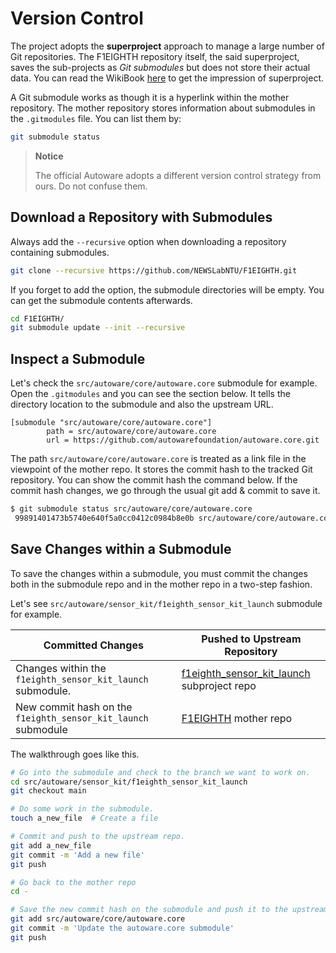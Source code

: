 # Version Control

The project adopts the **superproject** approach to manage a large
number of Git repositories. The F1EIGHTH repository itself, the said
superproject, saves the sub-projects as _Git submodules_ but does not
store their actual data. You can read the WikiBook
[here](https://en.wikibooks.org/wiki/Git/Submodules_and_Superprojects)
to get the impression of superproject.

A Git submodule works as though it is a hyperlink within the mother
repository. The mother repository stores information about submodules
in the `.gitmodules` file. You can list them by:

```sh
git submodule status
```

> **Notice**
> 
> The official Autoware adopts a different version control strategy
> from ours. Do not confuse them.

## Download a Repository with Submodules

Always add the `--recursive` option when downloading a repository
containing submodules.

```sh
git clone --recursive https://github.com/NEWSLabNTU/F1EIGHTH.git
```

If you forget to add the option, the submodule directories will be
empty. You can get the submodule contents afterwards.

```sh
cd F1EIGHTH/
git submodule update --init --recursive
```

## Inspect a Submodule

Let's check the `src/autoware/core/autoware.core` submodule for
example. Open the `.gitmodules` and you can see the section below. It
tells the directory location to the submodule and also the upstream
URL.

```
[submodule "src/autoware/core/autoware.core"]
        path = src/autoware/core/autoware.core
        url = https://github.com/autowarefoundation/autoware.core.git

```

The path `src/autoware/core/autoware.core` is treated as a link file
in the viewpoint of the mother repo. It stores the commit hash to the
tracked Git repository. You can show the commit hash the command
below. If the commit hash changes, we go through the usual git add &
commit to save it.

```sh
$ git submodule status src/autoware/core/autoware.core
 99891401473b5740e640f5a0cc0412c0984b8e0b src/autoware/core/autoware.core (v1.0~1)
```

## Save Changes within a Submodule

To save the changes within a submodule, you must commit the changes
both in the submodule repo and in the mother repo in a two-step
fashion.

Let's see `src/autoware/sensor_kit/f1eighth_sensor_kit_launch`
submodule for example.

| Committed Changes                                             | Pushed to Upstream Repository                                                                          |
|---------------------------------------------------------------|--------------------------------------------------------------------------------------------------------|
| Changes within the `f1eighth_sensor_kit_launch` submodule.    | [f1eighth_sensor_kit_launch](https://github.com/NEWSLabNTU/f1eighth_sensor_kit_launch) subproject repo |
| New commit hash on the `f1eighth_sensor_kit_launch` submodule | [F1EIGHTH](https://github.com/NEWSLabNTU/F1EIGHTH) mother repo                                         |

The walkthrough goes like this.

```sh
# Go into the submodule and check to the branch we want to work on.
cd src/autoware/sensor_kit/f1eighth_sensor_kit_launch
git checkout main

# Do some work in the submodule.
touch a_new_file  # Create a file

# Commit and push to the upstream repo.
git add a_new_file
git commit -m 'Add a new file'
git push

# Go back to the mother repo
cd -

# Save the new commit hash on the submodule and push it to the upstream repo.
git add src/autoware/core/autoware.core
git commit -m 'Update the autoware.core submodule'
git push
```

